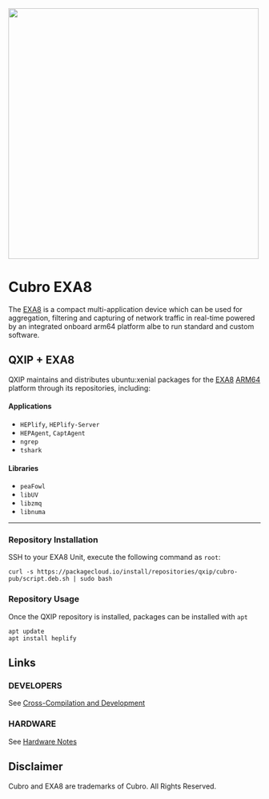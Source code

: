 <img src="http://cubro.org/images/EXA8_Banner.jpg" width=500>


# Cubro EXA8
The [EXA8](http://cubro.org) is a compact multi-application device which can be used for aggregation, filtering and capturing of network traffic in real-time powered by an integrated onboard arm64 platform albe to run standard and custom software.

## QXIP + EXA8
QXIP maintains and distributes ubuntu:xenial packages for the [EXA8](http://cubro.org) [ARM64](https://github.com/lmangani/EXA8/blob/master/hardware.md) platform through its repositories, including:

#### Applications
* `HEPlify`, `HEPlify-Server`
* `HEPAgent`, `CaptAgent`
* `ngrep`
* `tshark`
#### Libraries
* `peaFowl`
* `libUV`
* `libzmq`
* `libnuma`

-----------

### Repository Installation
SSH to your EXA8 Unit, execute the following command as `root`:
```
curl -s https://packagecloud.io/install/repositories/qxip/cubro-pub/script.deb.sh | sudo bash
```

### Repository Usage
Once the QXIP repository is installed, packages can be installed with `apt`
```
apt update
apt install heplify
```
## Links
### DEVELOPERS
See [Cross-Compilation and Development](https://github.com/lmangani/EXA8/blob/master/crosscompile.md)
### HARDWARE
See [Hardware Notes](https://github.com/lmangani/EXA8/blob/master/hardware.md)



## Disclaimer
Cubro and EXA8 are trademarks of Cubro. All Rights Reserved.
